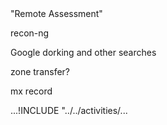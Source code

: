 
<div class="boxtext">
"Remote Assessment"

recon-ng

Google dorking and other searches

zone transfer?

mx record 

...!INCLUDE "../../activities/...
</div>
